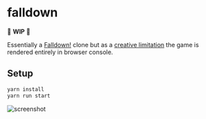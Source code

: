 # falldown

:construction: **WIP** :construction:

Essentially a [Falldown!](https://apps.apple.com/us/app/falldown/id323493586) clone but as a [creative limitation](https://en.wikipedia.org/wiki/Creative_limitation) the game is rendered entirely in browser console.

## Setup

```bash
yarn install
yarn run start
```

![screenshot](https://i.imgur.com/qerHw3h.gif)